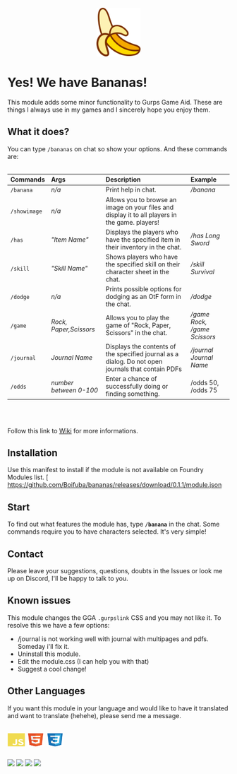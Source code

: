 <p align="center">
  <img src="https://github.com/Boifuba/bananas/blob/master/media/img/banana.png" width="100" />
</p>

# Yes! We have Bananas!

This module adds some minor functionality to Gurps Game Aid. These are things I always use in my games and I sincerely hope you enjoy them.

## What it does? 

You can type `/bananas` on chat so show your options. And these commands are:
<br>
<br>

| Commands      | Args                   | Description                                                                                        | Example                      |
| :------------ | :--------------------- | :------------------------------------------------------------------------------------------------- | :--------------------------- |
| `/banana`     | *n/a*                  | Print help in chat.                                                                                | */banana*                    |
| `/showimage ` | *n/a*                  | Allows you to browse an image on your files and display it to all players in the game. players!    |                              |
| `/has`        | *"Item Name"*          | Displays the players who have the specified item in their inventory in the chat.                   | */has Long Sword*            |
| `/skill`      | *"Skill Name"*         | Shows players who have the specified skill on their character sheet in the chat.                   | */skill Survival*            |
| `/dodge`      | *n/a*                  | Prints possible options for dodging as an OtF form in the chat.                                    | */dodge*                     |
| `/game`       | *Rock, Paper,Scissors* | Allows you to play the game of "Rock, Paper, Scissors" in the chat.                                | */game Rock, /game Scissors* |
| `/journal`    | *Journal Name*         | Displays the contents of the specified journal as a dialog. Do not open journals that contain PDFs | */journal Journal Name*      |
| `/odds`       | *number between 0-100* | Enter a chance of successfully doing or finding something.                                         | /odds 50, /odds 75           |

<br>
<br>





Follow this link to [Wiki](https://github.com/Boifuba/bananas/wiki) for more informations.

##  Installation

Use this manifest to install if the module is not available on Foundry Modules list. 
[
https://github.com/Boifuba/bananas/releases/download/0.1.1/module.json

## Start 

To find out what features the module has, type **``/banana``**  in the chat. Some commands require you to have characters selected. It's very simple!

## Contact 

Please leave your suggestions, questions, doubts in the Issues or look me up on Discord, I'll be happy to talk to you.

## Known issues

This module changes the GGA ``.gurpslink`` CSS and you may not like it. To resolve this we have a few options:

- /journal is not working well with journal with multipages and pdfs. Someday   i'll fix it.
- Uninstall this module.
- Edit the module.css (I can help you with that)
- Suggest a cool change!

## Other Languages

If you want this module in your language and would like to have it translated and want to translate (hehehe), please send me a message.

<div style="display: inline_block"><br>
  <img align="center" alt="Rafa-Js" height="30" width="40" src="https://raw.githubusercontent.com/devicons/devicon/master/icons/javascript/javascript-plain.svg">
  <img align="center" alt="Rafa-HTML" height="30" width="40" src="https://raw.githubusercontent.com/devicons/devicon/master/icons/html5/html5-original.svg">
  <img align="center" alt="Rafa-CSS" height="30" width="40" src="https://raw.githubusercontent.com/devicons/devicon/master/icons/css3/css3-original.svg">

  
  ##
 
<div> 
  <a href="https://www.youtube.com/channel/UC_-uuuZbY0AAt9CViNzvc-Q" target="_blank"><img src="https://img.shields.io/badge/YouTube-FF0000?style=for-the-badge&logo=youtube&logoColor=white" target="_blank"></a>
  <a href="https://instagram.com/rafaballerini" target="_blank"><img src="https://img.shields.io/badge/-Instagram-%23E4405F?style=for-the-badge&logo=instagram&logoColor=white" target="_blank"></a>
 	<a href="https://www.twitch.tv/rafaballerinii" target="_blank"><img src="https://img.shields.io/badge/Twitch-9146FF?style=for-the-badge&logo=twitch&logoColor=white" target="_blank"></a>
 <a href="https://discord.gg/wagxzStdcR" target="_blank"><img src="https://img.shields.io/badge/Discord-7289DA?style=for-the-badge&logo=discord&logoColor=white" target="_blank"></a> 

</div>

